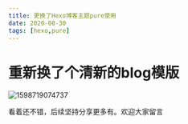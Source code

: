 ```yaml
---
title: 更换了Hexo博客主题pure使用
date: 2020-08-30
tags: [hexo,pure]
---
```



# 重新换了个清新的blog模版

![1598719074737](https://webwlsong-1301722012.cos.ap-shanghai.myqcloud.com/mweb/2020/08/30/1598719074737.jpg)

看着还不错，后续坚持分享更多有。欢迎大家留言
